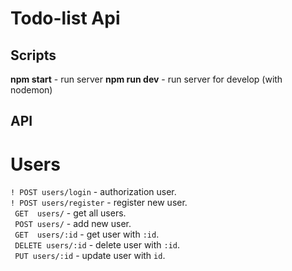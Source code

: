 # Todo-list Api

## Scripts
**npm start** - run server
**npm run dev** - run server for develop (with nodemon)

## API
# Users
```! POST users/login``` - authorization user.  
```! POST users/register``` - register new user.  
``` GET  users/``` - get all users.  
``` POST users/``` - add new user.  
``` GET  users/:id``` - get user with ```:id```.  
``` DELETE users/:id``` - delete user with ```:id```.  
``` PUT users/:id``` - update user with ```id```.  

